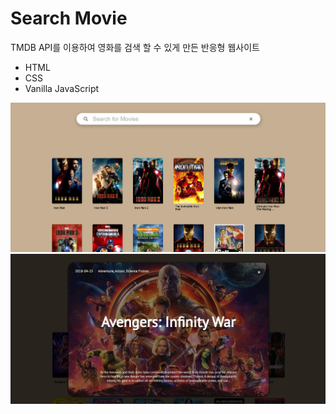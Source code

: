 # Search Movie

TMDB API를 이용하여 영화를 검색 할 수 있게 만든 반응형 웹사이트
- HTML
- CSS
- Vanilla JavaScript

![Main Page Screenshot](/assets/images/screenshot.png)
![Main Page Screenshot](/assets/images/screenshot2.png)
